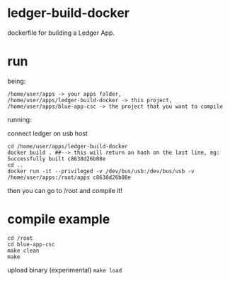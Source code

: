 # ledger-build-docker
dockerfile for building a Ledger App.

# run
being:
```
/home/user/apps -> your apps folder,
/home/user/apps/ledger-build-docker -> this project,
/home/user/apps/blue-app-csc -> the project that you want to compile
```

running:

connect ledger on usb host
```
cd /home/user/apps/ledger-build-docker
docker build . ##--> this will return an hash on the last line, eg: Successfully built c8638d26b08e
cd ..
docker run -it --privileged -v /dev/bus/usb:/dev/bus/usb -v /home/user/apps:/root/apps c8638d26b08e
```


then you can go to /root and compile it!

# compile example
```
cd /root
cd blue-app-csc
make clean
make
```
upload binary (experimental)
```make load```
